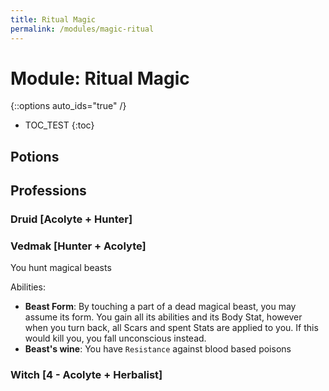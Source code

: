 ```yaml
---
title: Ritual Magic
permalink: /modules/magic-ritual
---
```


# Module: Ritual Magic

{::options auto_ids="true" /}

- TOC_TEST
{:toc}

## Potions

## Professions

### Druid [Acolyte + Hunter]

### Vedmak [Hunter + Acolyte]

You hunt magical beasts

Abilities:

- **Beast Form**: By touching a part of a dead magical beast, you may assume its form. You gain all its abilities and its Body Stat, however when you turn back, all Scars and spent Stats are applied to you. If this would kill you, you fall unconscious instead.
- **Beast's wine**: You have `Resistance` against blood based poisons

### Witch [4 - Acolyte + Herbalist]
